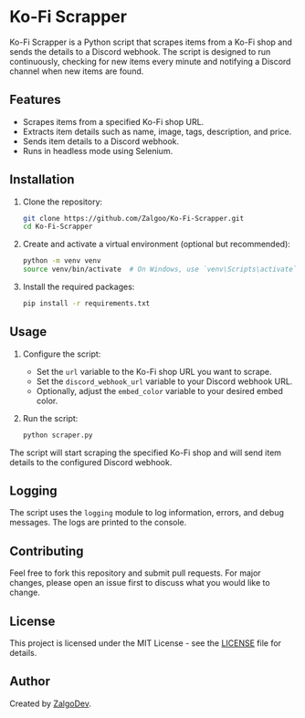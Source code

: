 # Ko-Fi Scrapper

Ko-Fi Scrapper is a Python script that scrapes items from a Ko-Fi shop and sends the details to a Discord webhook. The script is designed to run continuously, checking for new items every minute and notifying a Discord channel when new items are found.

## Features

- Scrapes items from a specified Ko-Fi shop URL.
- Extracts item details such as name, image, tags, description, and price.
- Sends item details to a Discord webhook.
- Runs in headless mode using Selenium.

## Installation

1. Clone the repository:
    ```bash
    git clone https://github.com/Zalgoo/Ko-Fi-Scrapper.git
    cd Ko-Fi-Scrapper
    ```

2. Create and activate a virtual environment (optional but recommended):
    ```bash
    python -m venv venv
    source venv/bin/activate  # On Windows, use `venv\Scripts\activate`
    ```

3. Install the required packages:
    ```bash
    pip install -r requirements.txt
    ```

## Usage

1. Configure the script:
    - Set the `url` variable to the Ko-Fi shop URL you want to scrape.
    - Set the `discord_webhook_url` variable to your Discord webhook URL.
    - Optionally, adjust the `embed_color` variable to your desired embed color.

2. Run the script:
    ```bash
    python scraper.py
    ```

The script will start scraping the specified Ko-Fi shop and will send item details to the configured Discord webhook.

## Logging

The script uses the `logging` module to log information, errors, and debug messages. The logs are printed to the console.

## Contributing

Feel free to fork this repository and submit pull requests. For major changes, please open an issue first to discuss what you would like to change.

## License

This project is licensed under the MIT License - see the [LICENSE](LICENSE) file for details.

## Author

Created by [ZalgoDev](https://github.com/Zalgo-Dev).
